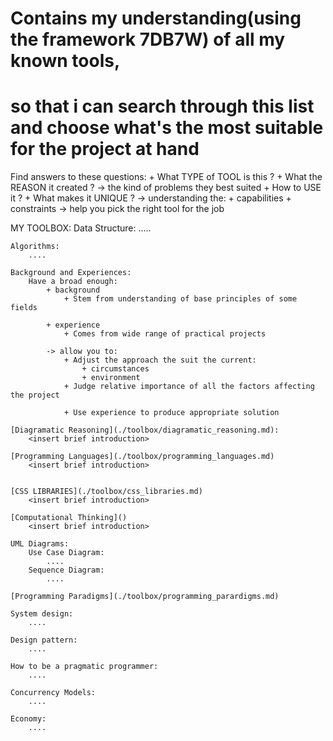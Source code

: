 # Contains my understanding(using the framework 7DB7W) of all my known tools,
# so that i can search through this list and choose what's the most suitable for the project at hand 
Find answers to these questions: 
    + What TYPE of TOOL is this ?
    + What the REASON it created ? 
        -> the kind of problems they best suited 
    + How to USE it ? 
    + What makes it UNIQUE ? 
        -> understanding the: 
            + capabilities 
            + constraints 
            -> help you pick the right tool for the job 

MY TOOLBOX: 
    Data Structure:
        .....

    Algorithms: 
        ....

    Background and Experiences: 
        Have a broad enough:
            + background   
                + Stem from understanding of base principles of some fields  

            + experience 
                + Comes from wide range of practical projects 

            -> allow you to:
                + Adjust the approach the suit the current:
                    + circumstances 
                    + environment
                + Judge relative importance of all the factors affecting the project 

                + Use experience to produce appropriate solution 

    [Diagramatic Reasoning](./toolbox/diagramatic_reasoning.md): 
        <insert brief introduction>

    [Programming Languages](./toolbox/programming_languages.md)
        <insert brief introduction>


    [CSS LIBRARIES](./toolbox/css_libraries.md)
        <insert brief introduction>

    [Computational Thinking]()
        <insert brief introduction>

    UML Diagrams: 
        Use Case Diagram:
            ....
        Sequence Diagram: 
            ....

    [Programming Paradigms](./toolbox/programming_parardigms.md)

    System design: 
        ....

    Design pattern:  
        ....

    How to be a pragmatic programmer: 
        ....

    Concurrency Models: 
        ....

    Economy: 
        ....
